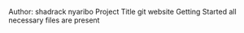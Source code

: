 Author: shadrack nyaribo
Project  Title
git website
Getting Started
all necessary files are present
